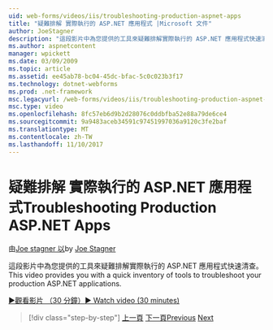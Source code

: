 ```yaml
---
uid: web-forms/videos/iis/troubleshooting-production-aspnet-apps
title: "疑難排解 實際執行的 ASP.NET 應用程式 |Microsoft 文件"
author: JoeStagner
description: "這段影片中為您提供的工具來疑難排解實際執行的 ASP.NET 應用程式快速清查。"
ms.author: aspnetcontent
manager: wpickett
ms.date: 03/09/2009
ms.topic: article
ms.assetid: ee45ab78-bc04-45dc-bfac-5c0c023b3f17
ms.technology: dotnet-webforms
ms.prod: .net-framework
msc.legacyurl: /web-forms/videos/iis/troubleshooting-production-aspnet-apps
msc.type: video
ms.openlocfilehash: 8fc57eb6d9b2d28076c0ddbfba52e88a79de6ce4
ms.sourcegitcommit: 9a9483aceb34591c97451997036a9120c3fe2baf
ms.translationtype: MT
ms.contentlocale: zh-TW
ms.lasthandoff: 11/10/2017
---
```

<a name="troubleshooting-production-aspnet-apps"></a><span data-ttu-id="b5859-103">疑難排解 實際執行的 ASP.NET 應用程式</span><span class="sxs-lookup"><span data-stu-id="b5859-103">Troubleshooting Production ASP.NET Apps</span></span>
====================
<span data-ttu-id="b5859-104">由[Joe stagner 以](https://github.com/JoeStagner)</span><span class="sxs-lookup"><span data-stu-id="b5859-104">by [Joe Stagner](https://github.com/JoeStagner)</span></span>

<span data-ttu-id="b5859-105">這段影片中為您提供的工具來疑難排解實際執行的 ASP.NET 應用程式快速清查。</span><span class="sxs-lookup"><span data-stu-id="b5859-105">This video provides you with a quick inventory of tools to troubleshoot your production ASP.NET applications.</span></span>

[<span data-ttu-id="b5859-106">&#9654;觀看影片 （30 分鐘）</span><span class="sxs-lookup"><span data-stu-id="b5859-106">&#9654; Watch video (30 minutes)</span></span>](https://channel9.msdn.com/Blogs/ASP-NET-Site-Videos/troubleshooting-production-aspnet-apps)

>[!div class="step-by-step"]
<span data-ttu-id="b5859-107">[上一頁](feature-specific-delegated-management.md)
[下一頁](creating-a-site-with-iis7-manager.md)</span><span class="sxs-lookup"><span data-stu-id="b5859-107">[Previous](feature-specific-delegated-management.md)
[Next](creating-a-site-with-iis7-manager.md)</span></span>

